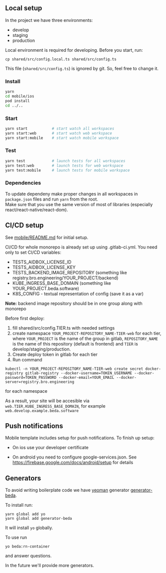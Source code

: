 ## Local setup

In the project we have three environments:

-   develop
-   staging
-   production

Local environment is required for developing. Before you start, run:

```
cp shared/src/config.local.ts shared/src/config.ts
```

This file (`shared/src/config.ts`) is ignored by git. So, feel free to change it.

### Install
```sh
yarn
cd mobile/ios
pod install
cd ../..
```

### Start

```sh
yarn start           # start watch all workspaces
yarn start:web       # start watch web workspace
yarn start:mobile    # start watch mobile workspace
```

### Test

```sh
yarn test            # launch tests for all workspaces
yarn test:web        # launch tests for web workspace
yarn test:mobile     # launch tests for mobile workspace
```

### Dependencies

To update dependeny make proper changes in all workspaces in `package.json` files and run `yarn` from the root.  
Make sure that you use the same version of most of libraries (especially react/react-native/react-dom).

## CI/CD setup

See [mobile/README.md](mobile/README.md) for initial setup.

CI/CD for whole monorepo is already set up using .gitlab-ci.yml. You need only to set CI/CD variables:

-   TESTS_AIDBOX_LICENSE_ID
-   TESTS_AIDBOX_LICENSE_KEY
-   TESTS_BACKEND_IMAGE_REPOSITORY (something like registry.bro.engineering/YOUR_PROJECT/backend)
-   KUBE_INGRESS_BASE_DOMAIN (something like YOUR_PROJECT.beda.software)
-   K8S_CONFIG - textual representation of config (save it as a var)

**Note:** backend image repository should be in one group along with monorepo

Before first deploy:

1. fill shared/src/config.TIER.ts with needed settings
2. create namespace `YOUR_PROJECT-REPOSITORY_NAME-TIER-web` for each tier, where `YOUR_PROJECT` is the name of the group in gitlab, `REPOSITORY_NAME` is the name of this repository (default is frontend) and `TIER` is develop/staging/production.
3. Create deploy token in gitlab for each tier
4. Run command

```
kubectl -n YOUR_PROJECT-REPOSITORY_NAME-TIER-web create secret docker-registry gitlab-registry --docker-username=TOKEN_USERNAME --docker-password=TOKEN_PASSWORD --docker-email=YOUR_EMAIL --docker-server=registry.bro.engineering
```

for each namespace

As a result, your site will be accesible via `web.TIER.KUBE_INGRESS_BASE_DOMAIN`, for example `web.develop.example.beda.software`

## Push notifications

Mobile template includes setup for push notifications. To finish up setup:

-   On ios use your developer certificate

-   On android you need to configure google-services.json. See https://firebase.google.com/docs/android/setup for details

## Generators

To avoid writing boilerplate code we have [yeoman](https://github.com/yeoman/yo) generator [generator-beda](https://github.com/beda-software/frontend-beda-software-stack/tree/master/generator-beda).

To install run:
```
yarn global add yo
yarn global add generator-beda
```
It will install `yo` globally.

To use run

`yo beda:rn-container`

and answer questions.

In the future we'll provide more generators.
